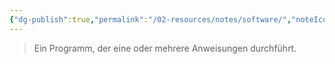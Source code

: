 ```yaml
---
{"dg-publish":true,"permalink":"/02-resources/notes/software/","noteIcon":"","updated":"2024-08-02T05:28:08.234+02:00"}
---
```


> Ein Programm, der eine oder mehrere Anweisungen durchführt.